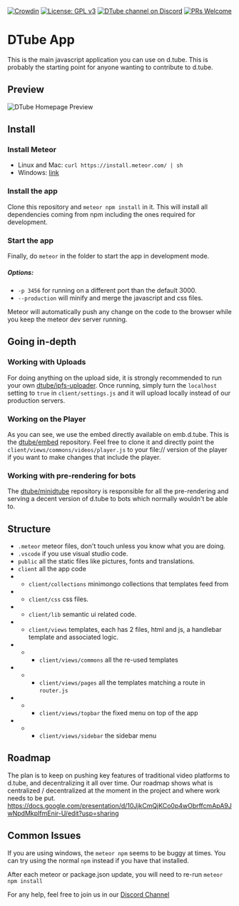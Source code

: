 [![Crowdin](https://d322cqt584bo4o.cloudfront.net/dtube/localized.svg)](https://crowdin.com/project/dtube)
[![License: GPL v3](https://img.shields.io/badge/License-GPL%20v3-blue.svg)](https://www.gnu.org/licenses/gpl-3.0)
[![DTube channel on Discord](https://img.shields.io/discord/347020217966395393.svg?logo=discord)](https://discord.gg/dtube)
[![PRs Welcome](https://img.shields.io/badge/PRs-welcome-brightgreen.svg)](http://makeapullrequest.com)

# DTube App

This is the main javascript application you can use on d.tube. This is probably the starting point for anyone wanting to contribute to d.tube.

## Preview

![DTube Homepage Preview](https://i.imgur.com/kKeS77i.png)

## Install

### Install Meteor
* Linux and Mac: `curl https://install.meteor.com/ | sh`
* Windows: [link](https://www.meteor.com/install)

### Install the app

Clone this repository and `meteor npm install` in it. This will install all dependencies coming from npm including the ones required for development.

### Start the app
Finally, do `meteor` in the folder to start the app in development mode.
##### Options:
* `-p 3456` for running on a different port than the default 3000.
* `--production` will minify and merge the javascript and css files.

Meteor will automatically push any change on the code to the browser while you keep the meteor dev server running.

## Going in-depth
### Working with Uploads

For doing anything on the upload side, it is strongly recommended to run your own [dtube/ipfs-uploader](https://github.com/dtube/ipfs-uploader). Once running, simply turn the `localhost` setting to `true` in `client/settings.js` and it will upload locally instead of our production servers.

### Working on the Player

As you can see, we use the embed directly available on emb.d.tube. This is the [dtube/embed](https://github.com/dtube/embed) repository. Feel free to clone it and directly point the `client/views/commons/videos/player.js` to your file:// version of the player if you want to make changes that include the player.

### Working with pre-rendering for bots

The [dtube/minidtube](https://github.com/dtube/minidtube) repository is responsible for all the pre-rendering and serving a decent version of d.tube to bots which normally wouldn't be able to.

## Structure

 - `.meteor` meteor files, don't touch unless you know what you are doing.
 - `.vscode` if you use visual studio code.
 - `public` all the static files like pictures, fonts and translations.
 - `client` all the app code
 - - `client/collections` minimongo collections that templates feed from
 - - `client/css` css files.
 - - `client/lib` semantic ui related code.
 - - `client/views` templates, each has 2 files, html and js, a handlebar template and associated logic.
 - - - `client/views/commons` all the re-used templates
 - - - `client/views/pages` all the templates matching a route in `router.js`
 - - - `client/views/topbar` the fixed menu on top of the app
 - - - `client/views/sidebar` the sidebar menu
 
## Roadmap
The plan is to keep on pushing key features of traditional video platforms to d.tube, and decentralizing it all over time. Our roadmap shows what is centralized / decentralized at the moment in the project and where work needs to be put.
https://docs.google.com/presentation/d/10JjkCmQjKCo0p4wObrffcmApA9JwNpdMkpIfmEnir-U/edit?usp=sharing

## Common Issues

If you are using windows, the `meteor npm` seems to be buggy at times. You can try using the normal `npm` instead if you have that installed.

After each meteor or package.json update, you will need to re-run `meteor npm install`

For any help, feel free to join us in our [Discord Channel](https://discord.gg/dtube)
